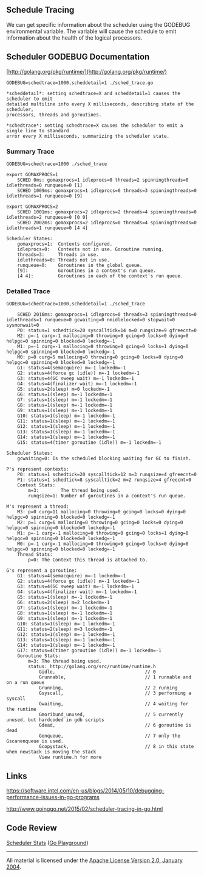 ## Schedule Tracing

We can get specific information about the scheduler using the GODEBUG environmental variable. The variable will cause the schedule to emit information about the health of the logical processors.

## Scheduler GODEBUG Documentation

[http://golang.org/pkg/runtime/](http://golang.org/pkg/runtime/)

	GODEBUG=schedtrace=1000,scheddetail=1 ./sched_trace.go

	*scheddetail*: setting schedtrace=X and scheddetail=1 causes the scheduler to emit
	detailed multiline info every X milliseconds, describing state of the scheduler,
	processors, threads and goroutines.

	*schedtrace*: setting schedtrace=X causes the scheduler to emit a single line to standard
	error every X milliseconds, summarizing the scheduler state.

### Summary Trace

	GODEBUG=schedtrace=1000 ./sched_trace

	export GOMAXPROCS=1
		SCHED 0ms: gomaxprocs=1 idleprocs=0 threads=2 spinningthreads=0 idlethreads=0 runqueue=0 [1]
		SCHED 1009ms: gomaxprocs=1 idleprocs=0 threads=3 spinningthreads=0 idlethreads=1 runqueue=0 [9]

	export GOMAXPROCS=2
		SCHED 1001ms: gomaxprocs=2 idleprocs=2 threads=4 spinningthreads=0 idlethreads=2 runqueue=0 [0 0]
		SCHED 2002ms: gomaxprocs=2 idleprocs=0 threads=4 spinningthreads=0 idlethreads=1 runqueue=0 [4 4]
	
	Scheduler States:
		gomaxprocs=1:  Contexts configured.
		idleprocs=0:   Contexts not in use. Goroutine running.
		threads=3:     Threads in use.
		idlethreads=0: Threads not in use.
		runqueue=0:    Goroutines in the global queue.
		[9]:           Goroutines in a context's run queue.
		[4 4]:         Goroutines in each of the context's run queue.

### Detailed Trace

	GODEBUG=schedtrace=1000,scheddetail=1 ./sched_trace

		SCHED 2016ms: gomaxprocs=1 idleprocs=0 threads=3 spinningthreads=0 idlethreads=1 runqueue=0 gcwaiting=0 nmidlelocked=0 stopwait=0 sysmonwait=0
		P0: status=1 schedtick=20 syscalltick=14 m=0 runqsize=9 gfreecnt=0
		M2: p=-1 curg=-1 mallocing=0 throwing=0 gcing=0 locks=0 dying=0 helpgc=0 spinning=0 blocked=0 lockedg=-1
		M1: p=-1 curg=-1 mallocing=0 throwing=0 gcing=0 locks=1 dying=0 helpgc=0 spinning=0 blocked=0 lockedg=-1
		M0: p=0 curg=5 mallocing=0 throwing=0 gcing=0 locks=0 dying=0 helpgc=0 spinning=0 blocked=0 lockedg=-1
		G1: status=4(semacquire) m=-1 lockedm=-1
		G2: status=4(force gc (idle)) m=-1 lockedm=-1
		G3: status=4(GC sweep wait) m=-1 lockedm=-1
		G4: status=4(finalizer wait) m=-1 lockedm=-1
		G5: status=2(sleep) m=0 lockedm=-1
		G6: status=1(sleep) m=-1 lockedm=-1
		G7: status=1(sleep) m=-1 lockedm=-1
		G8: status=1(sleep) m=-1 lockedm=-1
		G9: status=1(sleep) m=-1 lockedm=-1
		G10: status=1(sleep) m=-1 lockedm=-1
		G11: status=1(sleep) m=-1 lockedm=-1
		G12: status=1(sleep) m=-1 lockedm=-1
		G13: status=1(sleep) m=-1 lockedm=-1
		G14: status=1(sleep) m=-1 lockedm=-1
		G15: status=4(timer goroutine (idle)) m=-1 lockedm=-1

  	Scheduler States:  
		gcwaiting=0: Is the scheduled blocking waiting for GC to finish.

	P's represent contexts:  
  		P0: status=1 schedtick=20 syscalltick=12 m=3 runqsize=4 gfreecnt=0
  		P1: status=1 schedtick=8 syscalltick=2 m=2 runqsize=4 gfreecnt=0
  		Context Stats:
  			m=3:        The thread being used.
  			runqsize=1: Number of goroutines in a context's run queue.

  	M's represent a thread:
	  	M3: p=0 curg=11 mallocing=0 throwing=0 gcing=0 locks=0 dying=0 helpgc=0 spinning=0 blocked=0 lockedg=-1
	  	M2: p=1 curg=6 mallocing=0 throwing=0 gcing=0 locks=0 dying=0 helpgc=0 spinning=0 blocked=0 lockedg=-1
	  	M1: p=-1 curg=-1 mallocing=0 throwing=0 gcing=0 locks=1 dying=0 helpgc=0 spinning=0 blocked=0 lockedg=-1
	  	M0: p=-1 curg=-1 mallocing=0 throwing=0 gcing=0 locks=0 dying=0 helpgc=0 spinning=0 blocked=0 lockedg=-1
  		Thread Stats:  
  			p=0: The Context this thread is attached to.

  	G's represent a goroutine:  
  		G1: status=4(semacquire) m=-1 lockedm=-1
	  	G2: status=4(force gc (idle)) m=-1 lockedm=-1
	  	G3: status=4(GC sweep wait) m=-1 lockedm=-1
	  	G4: status=4(finalizer wait) m=-1 lockedm=-1
	  	G5: status=1(sleep) m=-1 lockedm=-1
	  	G6: status=2(sleep) m=2 lockedm=-1
	  	G7: status=1(sleep) m=-1 lockedm=-1
	  	G8: status=1(sleep) m=-1 lockedm=-1
	  	G9: status=1(sleep) m=-1 lockedm=-1
	  	G10: status=1(sleep) m=-1 lockedm=-1
	  	G11: status=2(sleep) m=3 lockedm=-1
	  	G12: status=1(sleep) m=-1 lockedm=-1
	  	G13: status=1(sleep) m=-1 lockedm=-1
	  	G14: status=1(sleep) m=-1 lockedm=-1
	  	G17: status=4(timer goroutine (idle)) m=-1 lockedm=-1
  		Goroutine Stats:  
  			m=3: The thread being used.
  			status: http://golang.org/src/runtime/runtime.h
	  			Gidle,                                 // 0 
	   			Grunnable,                             // 1 runnable and on a run queue
	   			Grunning,                              // 2 running
	   			Gsyscall,                              // 3 performing a syscall
	   			Gwaiting,                              // 4 waiting for the runtime
	   			Gmoribund_unused,                      // 5 currently unused, but hardcoded in gdb scripts
	   			Gdead,                                 // 6 goroutine is dead
	   			Genqueue,                              // 7 only the Gscanenqueue is used.
	   			Gcopystack,                            // 8 in this state when newstack is moving the stack
	   			View runtime.h for more

## Links

https://software.intel.com/en-us/blogs/2014/05/10/debugging-performance-issues-in-go-programs

http://www.goinggo.net/2015/02/scheduler-tracing-in-go.html

## Code Review

[Scheduler Stats](godebug.go) ([Go Playground](https://play.golang.org/p/M6_9Ir79EB))
___
All material is licensed under the [Apache License Version 2.0, January 2004](http://www.apache.org/licenses/LICENSE-2.0).
